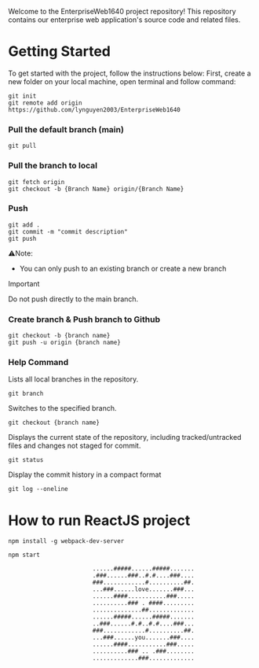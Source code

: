 Welcome to the EnterpriseWeb1640 project repository! This repository contains our enterprise web application's source code and related files.
# Getting Started
To get started with the project, follow the instructions below:
First, create a new folder on your local machine, open terminal and follow command:
```
git init
git remote add origin https://github.com/lynguyen2003/EnterpriseWeb1640
```
### Pull the default branch (main)
```
git pull
```
### Pull the branch to local
```
git fetch origin
git checkout -b {Branch Name} origin/{Branch Name}
```
### Push 
```
git add .
git commit -m "commit description"
git push
```
:warning:Note: 
- You can only push to an existing branch or create a new branch
> [!IMPORTANT]
> Do not push directly to the main branch.
### Create branch & Push branch to Github
```
git checkout -b {branch name}
git push -u origin {branch name}
```
### Help Command
Lists all local branches in the repository.
```
git branch
```
Switches to the specified branch.
```
git checkout {branch name}
```
Displays the current state of the repository, including tracked/untracked files and changes not staged for commit.
```
git status
```
Display the commit history in a compact format
```
git log --oneline
```
# How to run ReactJS project 
```
npm install -g webpack-dev-server
```
```
npm start
```
                            ......#####......#####.......
                            .###......###..#.#....###....
                            ###............#..........##.
                            ...###......love.......###...
                            ......####...........###.....
                            ..........### . ####.........
                            ..............##.............
                            ......#####......#####.......
                            ..###......#.#..#.#....###...
                            ###............#..........##.
                            ...###......you.......###....
                            ......####...........###.....
                            ..........### .. .###........
                            .............###.............